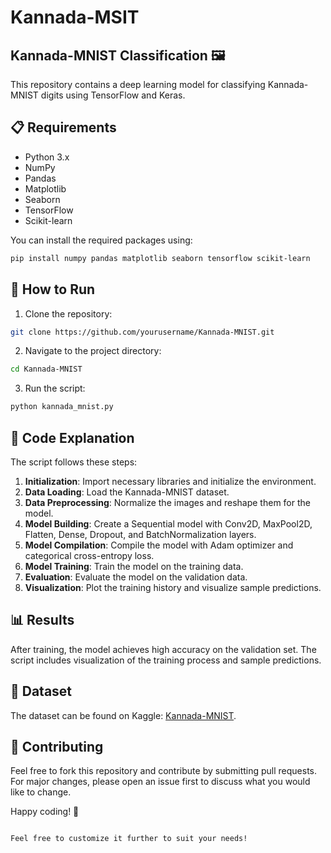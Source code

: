 # Kannada-MSIT
## Kannada-MNIST Classification 🖼️

This repository contains a deep learning model for classifying Kannada-MNIST digits using TensorFlow and Keras.

## 📋 Requirements

- Python 3.x
- NumPy
- Pandas
- Matplotlib
- Seaborn
- TensorFlow
- Scikit-learn

You can install the required packages using:
```bash
pip install numpy pandas matplotlib seaborn tensorflow scikit-learn
```

## 🚀 How to Run

1. Clone the repository:
```bash
git clone https://github.com/yourusername/Kannada-MNIST.git
```

2. Navigate to the project directory:
```bash
cd Kannada-MNIST
```

3. Run the script:
```bash
python kannada_mnist.py
```

## 📝 Code Explanation

The script follows these steps:

1. **Initialization**: Import necessary libraries and initialize the environment.
2. **Data Loading**: Load the Kannada-MNIST dataset.
3. **Data Preprocessing**: Normalize the images and reshape them for the model.
4. **Model Building**: Create a Sequential model with Conv2D, MaxPool2D, Flatten, Dense, Dropout, and BatchNormalization layers.
5. **Model Compilation**: Compile the model with Adam optimizer and categorical cross-entropy loss.
6. **Model Training**: Train the model on the training data.
7. **Evaluation**: Evaluate the model on the validation data.
8. **Visualization**: Plot the training history and visualize sample predictions.

## 📊 Results

After training, the model achieves high accuracy on the validation set. The script includes visualization of the training process and sample predictions.

## 📂 Dataset

The dataset can be found on Kaggle: [Kannada-MNIST](https://www.kaggle.com/c/Kannada-MNIST).

## 🤝 Contributing

Feel free to fork this repository and contribute by submitting pull requests. For major changes, please open an issue first to discuss what you would like to change.

Happy coding! 🎉
```

Feel free to customize it further to suit your needs!
